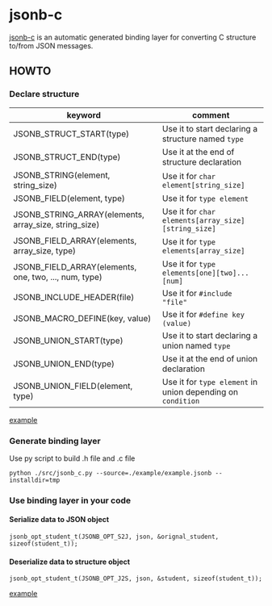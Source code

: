 # jsonb-c

[jsonb-c](https://github.com/ShenChen1/jsonb-c) is an automatic generated binding layer for converting C structure to/from JSON messages.

## HOWTO

### Declare structure

|                        keyword                         |                    comment
|--------------------------------------------------------|------------------------------------------------
| JSONB_STRUCT_START(type)                               | Use it to start declaring a structure named `type`
| JSONB_STRUCT_END(type)                                 | Use it at the end of structure declaration
| JSONB_STRING(element, string_size)                     | Use it for `char element[string_size]`
| JSONB_FIELD(element, type)                             | Use it for `type element`
| JSONB_STRING_ARRAY(elements, array_size, string_size)  | Use it for `char elements[array_size][string_size]`
| JSONB_FIELD_ARRAY(elements, array_size, type)          | Use it for `type elements[array_size]`
| JSONB_FIELD_ARRAY(elements, one, two, ..., num, type)  | Use it for `type elements[one][two]...[num]`
| JSONB_INCLUDE_HEADER(file)                             | Use it for `#include "file"`
| JSONB_MACRO_DEFINE(key, value)                         | Use it for `#define key (value)`
| JSONB_UNION_START(type)                                | Use it to start declaring a union named `type`
| JSONB_UNION_END(type)                                  | Use it at the end of union declaration
| JSONB_UNION_FIELD(element, type)                       | Use it for `type element` in union depending on `condition`

[example](https://github.com/ShenChen1/jsonb-c/blob/master/example/example.jsonb)

### Generate binding layer

Use py script to build .h file and .c file

```
python ./src/jsonb_c.py --source=./example/example.jsonb --installdir=tmp
```

### Use binding layer in your code

#### Serialize data to JSON object

```
jsonb_opt_student_t(JSONB_OPT_S2J, json, &orignal_student, sizeof(student_t));
```

#### Deserialize data to structure object

```
jsonb_opt_student_t(JSONB_OPT_J2S, json, &student, sizeof(student_t));
```

[example](https://github.com/ShenChen1/jsonb-c/blob/master/example/main.c)
